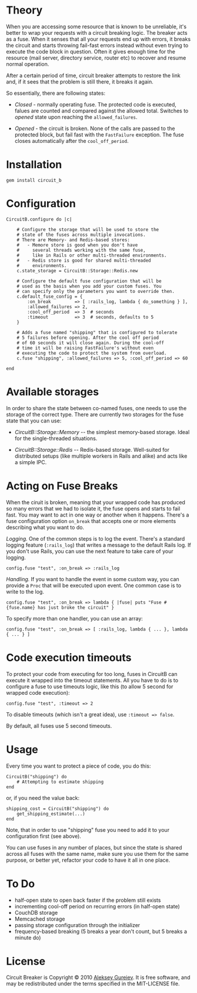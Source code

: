Theory
======

When you are accessing some resource that is known to be unreliable,
it's better to wrap your requests with a circuit breaking logic.
The breaker acts as a fuse. When it senses that all your requests
end up with errors, it breaks the circuit and starts throwing fail-fast
errors instead without even trying to execute the code block in question.
Often it gives enough time for the resource (mail server, directory service,
router etc) to recover and resume normal operation.

After a certain period of time, circuit breaker attempts to restore
the link and, if it sees that the problem is still there, it breaks it
again.

So essentially, there are following states:

* _Closed_ - normally operating fuse. The protected code is executed,
  falues are counted and compared against the allowed total. Switches
  to _opened_ state upon reaching the `allowed_failures`.

* _Opened_ - the circuit is broken. None of the calls are passed to
  the protected block, but fail fast with the `FastFailure` exception.
  The fuse closes automatically after the `cool_off_period`.


Installation
============

	gem install circuit_b


Configuration
=============

	CircuitB.configure do |c|

		# Configure the storage that will be used to store the
		# state of the fuses across multiple invocations.
		# There are Memory- and Redis-based stores:
		#   - Memore store is good when you don't have
		#     several threads working with the same fuse,
		#     like in Rails or other multi-threaded environments.
		#   - Redis store is good for shared multi-threaded
		#     environments.
		c.state_storage = CircuitB::Storage::Redis.new

		# Configure the default fuse configuration that will be
		# used as the basis when you add your custom fuses. You
		# can specify only the parameters you want to override then.
		c.default_fuse_config = {
			:on_break         => [ :rails_log, lambda { do_something } ],
			:allowed_failures => 2,
			:cool_off_period  => 3	# seconds
			:timeout          => 3  # seconds, defaults to 5
		}

		# Adds a fuse named "shipping" that is configured to tolerate
		# 5 failures before opening. After the cool off period
		# of 60 seconds it will close again. During the cool-off
		# time it will be raising FastFailure's without even
		# executing the code to protect the system from overload.
		c.fuse "shipping", :allowed_failures => 5, :cool_off_period => 60

	end


Available storages
==================

In order to share the state between co-named fuses, one needs to use
the storage of the correct type. There are currently two storages for
the fuse state that you can use:

* _CircuitB::Storage::Memory_ -- the simplest memory-based storage.
	Ideal for the single-threaded situations.

* _CircuitB::Storage::Redis_ -- Redis-based storage. Well-suited
	for distributed setups (like multiple workers in Rails and alike)
	and acts like a simple IPC.


Acting on Fuse Breaks
=====================

When the ciruit is broken, meaning that your wrapped code has produced
so many errors that we had to isolate it, the fuse opens and starts to
fail fast. You may want to act in one way or another when it happens.
There's a fuse configuration option `on_break` that accepts one or more
elements describing what you want to do.

*Logging.* One of the common steps is to log the event. There's a
standard logging feature (`:rails_log`) that writes a message to the
default Rails log. If you don't use Rails, you can use the next feature
to take care of your logging.

	config.fuse "test", :on_break => :rails_log

*Handling.* If you want to handle the event in some custom way, you
can provide a `Proc` that will be executed upon event. One common case
is to write to the log. 

	config.fuse "test", :on_break => lambda { |fuse| puts "Fuse #{fuse.name} has just broke the circuit" }

To specify more than one handler, you can use an array:

	config.fuse "test", :on_break => [ :rails_log, lambda { ... }, lambda { ... } ]


Code execution timeouts
=======================

To protect your code from executing for too long, fuses in CircuitB can
execute it wrapped into the timeout statements. All you have to do is
to configure a fuse to use timeouts logic, like this (to allow 5 second for
wrapped code execution):

	config.fuse "test", :timeout => 2

To disable timeouts (which isn't a great idea), use `:timeout => false`.

By default, all fuses use 5 second timeouts.


Usage
=====

Every time you want to protect a piece of code, you do this:

	CircuitB("shipping") do
		# Attempting to estimate shipping
	end

or, if you need the value back:

	shipping_cost = CircuitB("shipping") do
		get_shipping_estimate(...)
	end

Note, that in order to use "shipping" fuse you need to add it to your
configuration first (see above).

You can use fuses in any number of places, but since the state is
shared across all fuses with the same name, make sure you use them
for the same purpose, or better yet, refactor your code to have
it all in one place.


To Do
=====

* half-open state to open back faster if the problem still exists
* incrementing cool-off period on recurring errors (in half-open state)
* CouchDB storage
* Memcached storage
* passing storage configuration through the initializer
* frequency-based breaking (5 breaks a year don't count, but 5 breaks a minute do)

License
=======

Circuit Breaker is Copyright © 2010 [Aleksey Gureiev](mailto:spyromus@noizeramp.com).
It is free software, and may be redistributed under the terms specified in the MIT-LICENSE file.